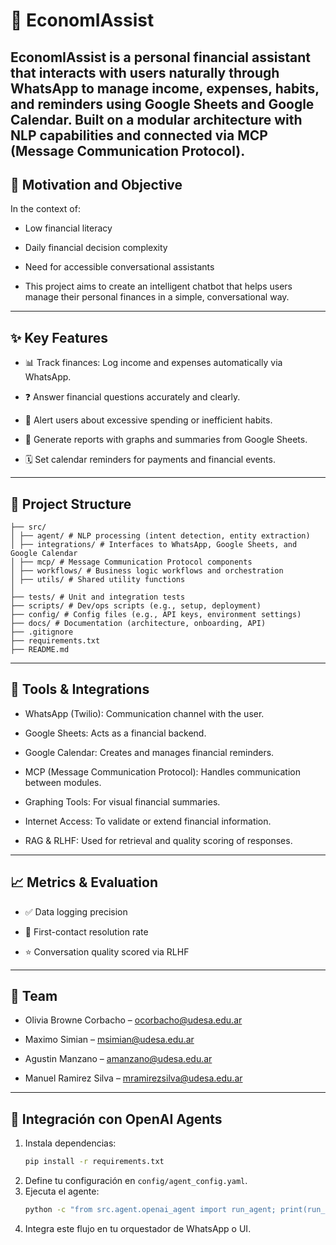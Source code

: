 # 🧠 EconomIAssist

EconomIAssist is a personal financial assistant that interacts with users naturally through WhatsApp to manage income, expenses, habits, and reminders using Google Sheets and Google Calendar. Built on a modular architecture with NLP capabilities and connected via MCP (Message Communication Protocol).
---

## 🎯 Motivation and Objective
In the context of:

* Low financial literacy

* Daily financial decision complexity

* Need for accessible conversational assistants

* This project aims to create an intelligent chatbot that helps users manage their personal finances in a simple, conversational way.

---

## ✨ Key Features
* 📊 Track finances: Log income and expenses automatically via WhatsApp.

* ❓ Answer financial questions accurately and clearly.

* 🚨 Alert users about excessive spending or inefficient habits.

* 🧾 Generate reports with graphs and summaries from Google Sheets.

* 🗓️ Set calendar reminders for payments and financial events.

---

## 📁 Project Structure

```
├── src/
│ ├── agent/ # NLP processing (intent detection, entity extraction)
│ ├── integrations/ # Interfaces to WhatsApp, Google Sheets, and Google Calendar
│ ├── mcp/ # Message Communication Protocol components
│ ├── workflows/ # Business logic workflows and orchestration
│ ├── utils/ # Shared utility functions
│
├── tests/ # Unit and integration tests
├── scripts/ # Dev/ops scripts (e.g., setup, deployment)
├── config/ # Config files (e.g., API keys, environment settings)
├── docs/ # Documentation (architecture, onboarding, API)
├── .gitignore
├── requirements.txt
├── README.md
```
---

## 🔌 Tools & Integrations
* WhatsApp (Twilio): Communication channel with the user.

* Google Sheets: Acts as a financial backend.

* Google Calendar: Creates and manages financial reminders.

* MCP (Message Communication Protocol): Handles communication between modules.

* Graphing Tools: For visual financial summaries.

* Internet Access: To validate or extend financial information.

* RAG & RLHF: Used for retrieval and quality scoring of responses.

---

## 📈 Metrics & Evaluation
* ✅ Data logging precision

* 🧠 First-contact resolution rate

* ⭐ Conversation quality scored via RLHF

---

## 👥 Team
* Olivia Browne Corbacho – ocorbacho@udesa.edu.ar

* Maximo Simian – msimian@udesa.edu.ar

* Agustin Manzano – amanzano@udesa.edu.ar

* Manuel Ramirez Silva – mramirezsilva@udesa.edu.ar

---

## 🤖 Integración con OpenAI Agents

1. Instala dependencias:  
   ```bash
   pip install -r requirements.txt
   ```
2. Define tu configuración en `config/agent_config.yaml`.  
3. Ejecuta el agente:  
   ```bash
   python -c "from src.agent.openai_agent import run_agent; print(run_agent('¿Cuál es mi saldo actual?'))"
   ```
4. Integra este flujo en tu orquestador de WhatsApp o UI.
